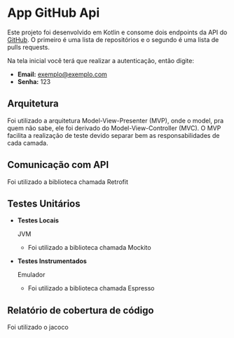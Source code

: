# App GitHub Api 

Este projeto foi desenvolvido em Kotlin e consome dois endpoints da API do [GitHub](https://github.com). 
O primeiro é uma lista de repositórios e o segundo é uma lista de pulls requests.

Na tela inicial você terá que realizar a autenticação, então digite:

- __Email:__ exemplo@exemplo.com
- __Senha:__ 123

## Arquitetura 

Foi utilizado a arquitetura Model-View-Presenter (MVP), onde o model, pra quem não sabe, ele foi derivado do
Model-View-Controller (MVC). O MVP facilita a realização de teste devido separar bem as responsabilidades 
de cada camada.

## Comunicação com API

Foi utilizado a biblioteca chamada Retrofit

## Testes Unitários

- __Testes Locais__

    JVM
    - Foi utilizado a biblioteca chamada Mockito

- __Testes Instrumentados__

    Emulador
    - Foi utilizado a biblioteca chamada Espresso

## Relatório de cobertura de código

Foi utilizado o jacoco


